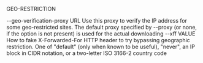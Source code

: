 GEO-RESTRICTION

--geo-verification-proxy URL    Use this proxy to verify the IP address for
                                some geo-restricted sites. The default proxy
                                specified by --proxy (or none, if the option
                                is not present) is used for the actual
                                downloading
--xff VALUE                     How to fake X-Forwarded-For HTTP header to
                                try bypassing geographic restriction. One of
                                "default" (only when known to be useful),
                                "never", an IP block in CIDR notation, or a
                                two-letter ISO 3166-2 country code